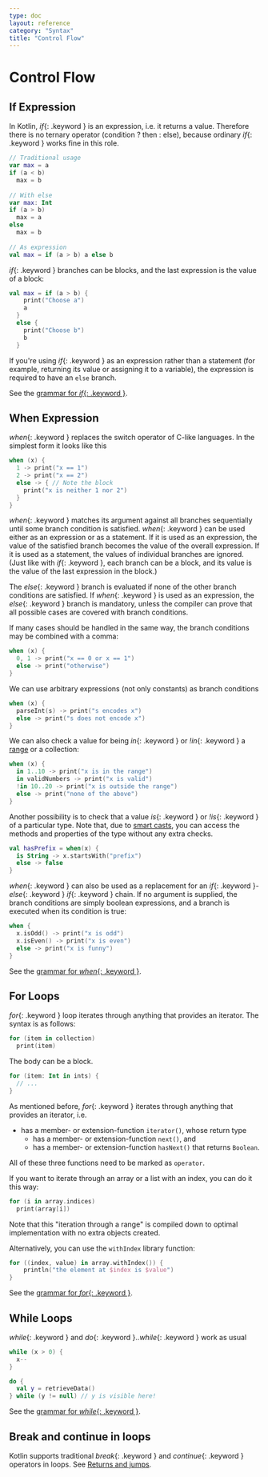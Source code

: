 ```yaml
---
type: doc
layout: reference
category: "Syntax"
title: "Control Flow"
---
```


# Control Flow

## If Expression

In Kotlin, *if*{: .keyword } is an expression, i.e. it returns a value.
Therefore there is no ternary operator (condition ? then : else), because ordinary *if*{: .keyword } works fine in this role.

``` kotlin
// Traditional usage 
var max = a 
if (a < b) 
  max = b 
 
// With else 
var max: Int
if (a > b) 
  max = a 
else 
  max = b 
 
// As expression 
val max = if (a > b) a else b
```

*if*{: .keyword } branches can be blocks, and the last expression is the value of a block:

``` kotlin
val max = if (a > b) { 
    print("Choose a") 
    a 
  } 
  else { 
    print("Choose b") 
    b 
  }
```

If you're using *if*{: .keyword } as an expression rather than a statement (for example, returning its value or
assigning it to a variable), the expression is required to have an `else` branch.

See the [grammar for *if*{: .keyword }](grammar.html#if).

## When Expression

*when*{: .keyword } replaces the switch operator of C-like languages. In the simplest form it looks like this

``` kotlin
when (x) {
  1 -> print("x == 1")
  2 -> print("x == 2")
  else -> { // Note the block
    print("x is neither 1 nor 2")
  }
}
```

*when*{: .keyword } matches its argument against all branches sequentially until some branch condition is satisfied.
*when*{: .keyword } can be used either as an expression or as a statement. If it is used as an expression, the value
of the satisfied branch becomes the value of the overall expression. If it is used as a statement, the values of
individual branches are ignored. (Just like with *if*{: .keyword }, each branch can be a block, and its value
is the value of the last expression in the block.)

The *else*{: .keyword } branch is evaluated if none of the other branch conditions are satisfied.
If *when*{: .keyword } is used as an expression, the *else*{: .keyword } branch is mandatory,
unless the compiler can prove that all possible cases are covered with branch conditions.

If many cases should be handled in the same way, the branch conditions may be combined with a comma:

``` kotlin
when (x) {
  0, 1 -> print("x == 0 or x == 1")
  else -> print("otherwise")
}
```

We can use arbitrary expressions (not only constants) as branch conditions

``` kotlin
when (x) {
  parseInt(s) -> print("s encodes x")
  else -> print("s does not encode x")
}
```

We can also check a value for being *in*{: .keyword } or *!in*{: .keyword } a [range](ranges.html) or a collection:

``` kotlin
when (x) {
  in 1..10 -> print("x is in the range")
  in validNumbers -> print("x is valid")
  !in 10..20 -> print("x is outside the range")
  else -> print("none of the above")
}
```

Another possibility is to check that a value *is*{: .keyword } or *!is*{: .keyword } of a particular type. Note that,
due to [smart casts](typecasts.html#smart-casts), you can access the methods and properties of the type without
any extra checks.

```kotlin
val hasPrefix = when(x) {
  is String -> x.startsWith("prefix")
  else -> false
}
```

*when*{: .keyword } can also be used as a replacement for an *if*{: .keyword }-*else*{: .keyword } *if*{: .keyword } chain.
If no argument is supplied, the branch conditions are simply boolean expressions, and a branch is executed when its condition is true:

``` kotlin
when {
  x.isOdd() -> print("x is odd")
  x.isEven() -> print("x is even")
  else -> print("x is funny")
}
```

See the [grammar for *when*{: .keyword }](grammar.html#when).


## For Loops

*for*{: .keyword } loop iterates through anything that provides an iterator. The syntax is as follows:

``` kotlin
for (item in collection)
  print(item)
```

The body can be a block.

``` kotlin
for (item: Int in ints) {
  // ...
}
```

As mentioned before, *for*{: .keyword } iterates through anything that provides an iterator, i.e.

* has a member- or extension-function `iterator()`, whose return type
  * has a member- or extension-function `next()`, and
  * has a member- or extension-function `hasNext()` that returns `Boolean`.

All of these three functions need to be marked as `operator`.

If you want to iterate through an array or a list with an index, you can do it this way:

``` kotlin
for (i in array.indices)
  print(array[i])
```

Note that this "iteration through a range" is compiled down to optimal implementation with no extra objects created.

Alternatively, you can use the `withIndex` library function:

``` kotlin
for ((index, value) in array.withIndex()) {
    println("the element at $index is $value")
}
```

See the [grammar for *for*{: .keyword }](grammar.html#for).

## While Loops

*while*{: .keyword } and *do*{: .keyword }..*while*{: .keyword } work as usual

``` kotlin
while (x > 0) {
  x--
}

do {
  val y = retrieveData()
} while (y != null) // y is visible here!
```

See the [grammar for *while*{: .keyword }](grammar.html#while).

## Break and continue in loops

Kotlin supports traditional *break*{: .keyword } and *continue*{: .keyword } operators in loops. See [Returns and jumps](returns.html).



